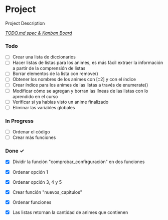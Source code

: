 # Project

Project Description

<em>[TODO.md spec & Kanban Board](https://bit.ly/3fCwKfM)</em>

### Todo

- [ ] Crear una lista de diccionarios  
- [ ] Hacer listas de listas para los animes, es más fácil extraer la información a partir de la comprensión de listas  
- [ ] Borrar elementos de la lista con remove()  
- [ ] Obtener los nombres de los animes con [::2] y con el índice  
- [ ] Crear índice para los animes de las listas a través de enumerate()  
- [ ] Modificar cómo se agregan y borran las líneas de las listas con lo aprendido en el curso  
- [ ] Verificar si ya habías visto un anime finalizado  
- [ ] Eliminar las variables globales  

### In Progress

- [ ] Ordenar el código  
- [ ] Crear más funciones  

### Done ✓

- [x] Dividir la función "comprobar_confirguración" en dos funciones  
- [x] Ordenar opción 1  
- [x] Ordenar opción 3, 4 y 5  
- [x] Crear función "nuevos_capitulos"  
- [x] Ordenar funciones  
- [x] Las listas retornan la cantidad de animes que contienen  

